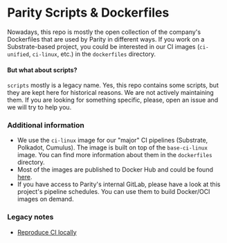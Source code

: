 # Parity Scripts & Dockerfiles

Nowadays, this repo is mostly the open collection of the company's Dockerfiles that are used by Parity in different ways. If you work on a Substrate-based project, you could be interested in our CI images (`ci-unified`, `ci-linux`, etc.) in the `dockerfiles` directory.

#### But what about scripts?

`scripts` mostly is a legacy name. Yes, this repo contains some scripts, but they are kept here for historical reasons. We are not actively maintaining them. If you are looking for something specific, please, open an issue and we will try to help you.

### Additional information

* We use the `ci-linux` image for our "major" CI pipelines (Substrate, Polkadot, Cumulus). The image is built on top of the `base-ci-linux` image. You can find more information about them in the `dockerfiles` directory.
* Most of the images are published to Docker Hub and could be found [here](https://hub.docker.com/u/paritytech).
* If you have access to Parity's internal GitLab, please have a look at this project's pipeline schedules. You can use them to build Docker/OCI images on demand.

### Legacy notes

* [Reproduce CI locally](https://github.com/paritytech/scripts/blob/master/docs/legacy/reproduce_ci_locally.md)
